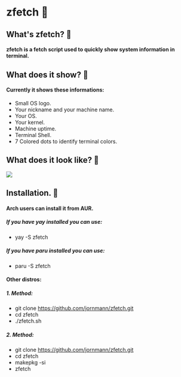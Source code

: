 # zfetch 📜
## What's zfetch? 🤔
#### zfetch is a fetch script used to quickly show system information in terminal.
## What does it show? 🤔
#### Currently it shows these informations:
- Small OS logo.
- Your nickname and your machine name.
- Your OS.
- Your kernel.
- Machine uptime.
- Terminal Shell.
- 7 Colored dots to identify terminal colors.
## What does it look like? 🤔
![](https://media.discordapp.net/attachments/932964227956756501/951039455769280542/unknown.png)
## Installation. 🔧
#### Arch users can install it from AUR.
##### If you have yay installed you can use:
- yay -S zfetch
##### If you have paru installed you can use:
- paru -S zfetch
#### Other distros:
##### 1. Method:
- git clone https://github.com/jornmann/zfetch.git
- cd zfetch
- ./zfetch.sh
##### 2. Method:
- git clone https://github.com/jornmann/zfetch.git
- cd zfetch
- makepkg -si
- zfetch


